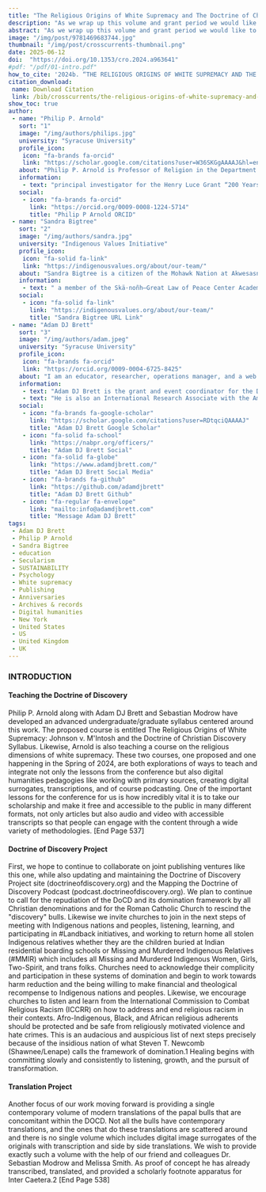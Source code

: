 ```yaml
---
title: "The Religious Origins of White Supremacy and The Doctrine of Christian Discovery"
description: "As we wrap up this volume and grant period we would like to express our deepest gratitude to S.B. Rodriguez-Plate and the entire team of CrossCurrents for helping to make this special issue a success."
abstract: "As we wrap up this volume and grant period we would like to express our deepest gratitude to S.B. Rodriguez-Plate and the entire team of CrossCurrents for helping to make this special issue a success. Again, we would like to extend our gratitude to all of our sponsors, funders, friends, colleagues, and of course conference attendees. Together we rise and work together to challenge and combat the Doctrine of Christian Discovery and Johnson V. M'Intosh. As we bring this issue to a close we would like to outline the scope of future work and next steps, inviting all of you to join us in the furtherance of this work. However, our research is going to be going in four main directions moving forward."
image: "/img/post/9781469683744.jpg"
thumbnail: "/img/post/crosscurrents-thumbnail.png"
date: 2025-06-12
doi:  "https://doi.org/10.1353/cro.2024.a963641"
#pdf: "/pdf/01-intro.pdf"
how_to_cite: '2024b. “THE RELIGIOUS ORIGINS OF WHITE SUPREMACY AND THE DOCTRINE OF CHRISTIAN DISCOVERY.” Cross Currents 74 (4): 537–40.'
citation_download: 
 name: Download Citation
 link: /bib/crosscurrents/the-religious-origins-of-white-supremacy-and-the-doctrine-of-christian-discovery.bib
show_toc: true
author: 
 - name: "Philip P. Arnold"
   sort: "1"
   image: "/img/authors/philips.jpg"
   university: "Syracuse University"
   profile_icon: 
    icon: "fa-brands fa-orcid"
    link: "https://scholar.google.com/citations?user=W36SKGgAAAAJ&hl=en&oi=ao"
   about: "Philip P. Arnold is Professor of Religion in the Department of Religion at Syracuse University"
   information: 
    - text: "principal investigator for the Henry Luce Grant “200 Years of Johnson v. M’Intosh, the founding director of the Skä·noñh—Great Law of Peace Center, and president of the Indigenous Values Initiative."
   social:
    - icon: "fa-brands fa-orcid"
      link: "https://orcid.org/0009-0008-1224-5714"
      title: "Philip P Arnold ORCID"
 - name: "Sandra Bigtree"
   sort: "2"
   image: "/img/authors/sandra.jpg"
   university: "Indigenous Values Initiative"
   profile_icon: 
    icon: "fa-solid fa-link"
    link: "https://indigenousvalues.org/about/our-team/"
   about: "Sandra Bigtree is a citizen of the Mohawk Nation at Akwesasne"
   information: 
    - text: " a member of the Skä·noñh—Great Law of Peace Center Academic Collaborative, and a founding board member of the Indigenous Values Initiative."
   social:
    - icon: "fa-solid fa-link"
      link: "https://indigenousvalues.org/about/our-team/"
      title: "Sandra Bigtree URL Link"
 - name: "Adam DJ Brett"
   sort: "3"
   image: "/img/authors/adam.jpeg"
   university: "Syracuse University"
   profile_icon: 
    icon: "fa-brands fa-orcid"
    link: "https://orcid.org/0009-0004-6725-8425"
   about: "I am an educator, researcher, operations manager, and a web developer."
   information: 
    - text: "Adam DJ Brett is the grant and event coordinator for the Doctrine of Discovery Project, funded by the Henry Luce Grant “200 Years of Johnson v. M’Intosh” and supported by the Indigenous Values Initiative and Syracuse University."
    - text: "He is also an International Research Associate with the American Indian Law Alliance and an adjunct professor of religion at Syracuse University."
   social:
    - icon: "fa-brands fa-google-scholar"
      link: "https://scholar.google.com/citations?user=RDtqciQAAAAJ"
      title: "Adam DJ Brett Google Scholar"
    - icon: "fa-solid fa-school"
      link: "https://nabpr.org/officers/"
      title: "Adam DJ Brett Social"
    - icon: "fa-solid fa-globe"
      link: "https://www.adamdjbrett.com/"
      title: "Adam DJ Brett Social Media"
    - icon: "fa-brands fa-github"
      link: "https://github.com/adamdjbrett"
      title: "Adam DJ Brett Github"
    - icon: "fa-regular fa-envelope"
      link: "mailto:info@adamdjbrett.com"
      title: "Message Adam DJ Brett"
tags: 
 - Adam DJ Brett
 - Philip P Arnold
 - Sandra Bigtree
 - education 
 - Secularism
 - SUSTAINABILITY
 - Psychology
 - White supremacy
 - Publishing
 - Anniversaries
 - Archives & records
 - Digital humanities
 - New York
 - United States 
 - US
 - United Kingdom
 - UK
---
```


### INTRODUCTION

#### Teaching the Doctrine of Discovery
Philip P. Arnold along with Adam DJ Brett and Sebastian Modrow have developed an advanced undergraduate/graduate syllabus centered around this work. The proposed course is entitled The Religious Origins of White Supremacy: Johnson v. M'Intosh and the Doctrine of Christian Discovery Syllabus. Likewise, Arnold is also teaching a course on the religious dimensions of white supremacy. These two courses, one proposed and one happening in the Spring of 2024, are both explorations of ways to teach and integrate not only the lessons from the conference but also digital humanities pedagogies like working with primary sources, creating digital surrogates, transcriptions, and of course podcasting. One of the important lessons for the conference for us is how incredibly vital it is to take our scholarship and make it free and accessible to the public in many different formats, not only articles but also audio and video with accessible transcripts so that people can engage with the content through a wide variety of methodologies. [End Page 537]

#### Doctrine of Discovery Project
First, we hope to continue to collaborate on joint publishing ventures like this one, while also updating and maintaining the Doctrine of Discovery Project site (doctrineofdiscovery.org) and the Mapping the Doctrine of Discovery Podcast (podcast.doctrineofdiscovery.org). We plan to continue to call for the repudiation of the DoCD and its domination framework by all Christian denominations and for the Roman Catholic Church to rescind the "discovery" bulls. Likewise we invite churches to join in the next steps of meeting with Indigenous nations and peoples, listening, learning, and participating in #Landback initiatives, and working to return home all stolen Indigenous relatives whether they are the children buried at Indian residential boarding schools or Missing and Murdered Indigenous Relatives (#MMIR) which includes all Missing and Murdered Indigenous Women, Girls, Two-Spirit, and trans folks. Churches need to acknowledge their complicity and participation in these systems of domination and begin to work towards harm reduction and the being willing to make financial and theological recompense to Indigenous nations and peoples. Likewise, we encourage churches to listen and learn from the International Commission to Combat Religious Racism (ICCRR) on how to address and end religious racism in their contexts. Afro-Indigenous, Black, and African religious adherents should be protected and be safe from religiously motivated violence and hate crimes. This is an audacious and auspicious list of next steps precisely because of the insidious nation of what Steven T. Newcomb (Shawnee/Lenape) calls the framework of domination.1 Healing begins with committing slowly and consistently to listening, growth, and the pursuit of transformation.

#### Translation Project
Another focus of our work moving forward is providing a single contemporary volume of modern translations of the papal bulls that are concomitant within the DOCD. Not all the bulls have contemporary translations, and the ones that do these translations are scattered around and there is no single volume which includes digital image surrogates of the originals with transcription and side by side translations. We wish to provide exactly such a volume with the help of our friend and colleagues Dr. Sebastian Modrow and Melissa Smith. As proof of concept he has already transcribed, translated, and provided a scholarly footnote apparatus for Inter Caetera.2 [End Page 538]
